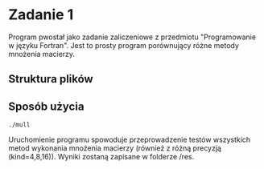 # Zadanie 1

Program pwostał jako zadanie zaliczeniowe z przedmiotu "Programowanie w języku Fortran". Jest to prosty program porównujący różne metody mnożenia macierzy.

## Struktura plików



## Sposób użycia
```
./mull
```

Uruchomienie programu spowoduje przeprowadzenie testów wszystkich metod wykonania mnożenia macierzy (również z różną precyzją (kind=4,8,16)). Wyniki zostaną zapisane w folderze /res.
